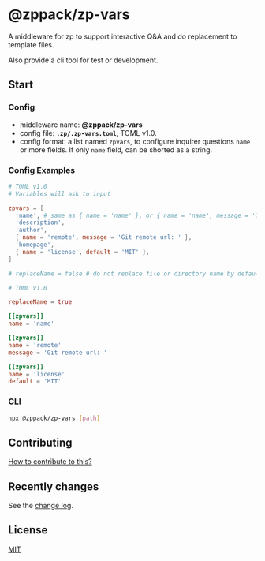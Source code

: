 # @zppack/zp-vars

A middleware for zp to support interactive Q&A and do replacement to template files.

Also provide a cli tool for test or development.

## Start

### Config

- middleware name: **@zppack/zp-vars**
- config file: **`.zp/.zp-vars.toml`**, TOML v1.0.
- config format: a list named `zpvars`, to configure inquirer questions `name` or more fields. If only `name` field, can be shorted as a string.

### Config Examples

```toml
# TOML v1.0
# Variables will ask to input

zpvars = [
  'name', # same as { name = 'name' }, or { name = 'name', message = 'Input name: ' },
  'description',
  'author',
  { name = 'remote', message = 'Git remote url: ' },
  'homepage',
  { name = 'license', default = 'MIT' },
]

# replaceName = false # do not replace file or directory name by default
```

```toml
# TOML v1.0

replaceName = true

[[zpvars]]
name = 'name'

[[zpvars]]
name = 'remote'
message = 'Git remote url: '

[[zpvars]]
name = 'license'
default = 'MIT'
```

### CLI

```sh
npx @zppack/zp-vars [path]
```

## Contributing

[How to contribute to this?](CONTRIBUTING.md)

## Recently changes

See the [change log](CHANGELOG.md).

## License

[MIT](LICENSE)
